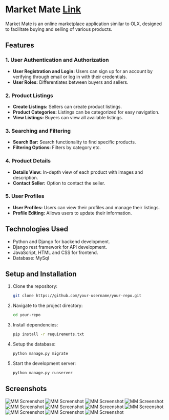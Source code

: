 # Market Mate [Link](https://kkbhati.pythonanywhere.com/)

Market Mate is an online marketplace application similar to OLX, designed to facilitate buying and selling of various products.

## Features

### 1. User Authentication and Authorization

- **User Registration and Login:** Users can sign up for an account by verifying through email or log in with their credentials.
- **User Roles:** Differentiates between buyers and sellers.

### 2. Product Listings

- **Create Listings:** Sellers can create product listings.
- **Product Categories:** Listings can be categorized for easy navigation.
- **View Listings:** Buyers can view all available listings.

### 3. Searching and Filtering

- **Search Bar:** Search functionality to find specific products.
- **Filtering Options:** Filters by category etc.

### 4. Product Details

- **Details View:** In-depth view of each product with images and description.
- **Contact Seller:** Option to contact the seller.

### 5. User Profiles

- **User Profiles:** Users can view their profiles and manage their listings.
- **Profile Editing:** Allows users to update their information.


## Technologies Used

- Python and Django for backend development.
- Django rest framework for API development.
- JavaScript, HTML and CSS for frontend.
- Database: MySql

## Setup and Installation


1. Clone the repository:

    ```bash
    git clone https://github.com/your-username/your-repo.git
    ```

2. Navigate to the project directory:

    ```bash
    cd your-repo
    ```

3. Install dependencies:

    ```bash
    pip install -r requirements.txt
    ```

4. Setup the database:

    ```bash
    python manage.py migrate
    ```

5. Start the development server:

    ```bash
    python manage.py runserver
    ```


## Screenshots

![MM Screenshot](./static/images/screenshots/1.png)
![MM Screenshot](./static/images/screenshots/2.png)
![MM Screenshot](./static/images/screenshots/3.png)
![MM Screenshot](./static/images/screenshots/4.png)
![MM Screenshot](./static/images/screenshots/5.png)
![MM Screenshot](./static/images/screenshots/6.png)
![MM Screenshot](./static/images/screenshots/7.png)
![MM Screenshot](./static/images/screenshots/8.png)
![MM Screenshot](./static/images/screenshots/9.png)
![MM Screenshot](./static/images/screenshots/10.png)
![MM Screenshot](./static/images/screenshots/11.png)



